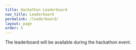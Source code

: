 ```yaml
---
title: Hackathon Leaderboard
nav_title: Leaderboard
permalink: /leaderboard/
layout: page
order: 5
---
```


The leaderboard will be available during the hackathon event.

<!-- |sessionID     |Dwarf         |Giant         |Human         |score         |
|--------------|--------------|--------------|--------------|--------------|
|1             |human         |<agentID>     |<agentID>     |10            |
|2             |human         |<agentID>     |<agentID>     |20            |
|3             |human         |<agentID>     |<agentID>     |30            | -->
